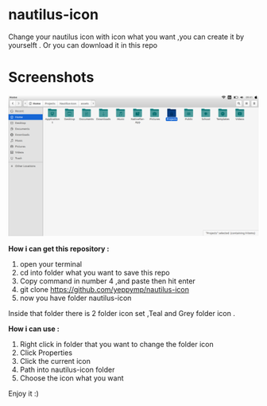 # nautilus-icon
Change your nautilus icon with icon what you want ,you can create it by yourselft . Or you can download it in this repo

# Screenshots
![Example Teal Folder Icon](/assets/screenshots/teal.png)

**How i can get this repository :**
1. open your terminal
2. cd into folder what you want to save this repo
3. Copy command in number 4 ,and paste then hit enter
4. git clone https://github.com/yeppymp/nautilus-icon
5. now you have folder nautilus-icon

Inside that folder there is 2 folder icon set ,Teal and Grey folder icon .

**How i can use :**
1. Right click in folder that you want to change the folder icon
2. Click Properties
3. Click the current icon
4. Path into nautilus-icon folder
5. Choose the icon what you want

Enjoy it :)
